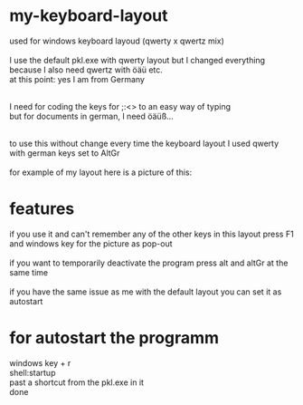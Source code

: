 # my-keyboard-layout
used for windows keyboard layoud (qwerty x qwertz mix)<br>
<br>
I use the default pkl.exe with qwerty layout but I changed everything because I also need qwertz with öäü etc. <br>
at this point: yes I am from Germany<br><br>

I need for coding the keys for ;:<> to an easy way of typing<br>
but for documents in german, I need öäüß... <br><br>

to use this without change every time the keyboard layout I used qwerty with german keys set to AltGr<br>
<br>
for example of my layout here is a picture of this:<br>

# features
if you use it and can't remember any of the other keys in this layout press F1 and windows key for the picture as pop-out<br>
<br>
if you want to temporarily deactivate the program press alt and altGr at the same time<br>
<br>
if you have the same issue as me with the default layout you can set it as autostart<br>


# for autostart the programm
windows key + r<br>
shell:startup<br>
past a shortcut from the pkl.exe in it<br>
done<br>





